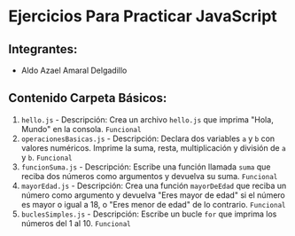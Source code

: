 # Ejercicios Para Practicar JavaScript

## Integrantes:
* Aldo Azael Amaral Delgadillo

## Contenido Carpeta Básicos:
1. `hello.js` - Descripción: Crea un archivo `hello.js` que imprima "Hola, Mundo" en la consola. `Funcional`
2. `operacionesBasicas.js` - Descripción: Declara dos variables `a` y `b` con valores numéricos. Imprime la suma, resta, multiplicación y división de `a` y `b`. `Funcional`
3. `funcionSuma.js` - Descripción: Escribe una función llamada `suma` que reciba dos números como argumentos y devuelva su suma. `Funcional`
4. `mayorEdad.js` - Descripción: Crea una función `mayorDeEdad` que reciba un número como argumento y devuelva "Eres mayor de edad" si el número es mayor o igual a 18, o "Eres menor de edad" de lo contrario. `Funcional`
5. `buclesSimples.js` - Descripción: Escribe un bucle `for` que imprima los números del 1 al 10. `Funcional`